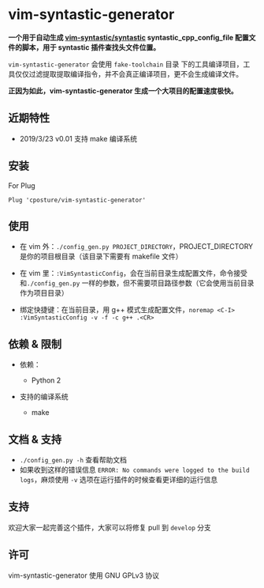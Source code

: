 # vim-syntastic-generator

**一个用于自动生成 [vim-syntastic/syntastic](https://github.com/vim-syntastic/syntastic) syntastic_cpp_config_file 配置文件的脚本，用于 syntastic 插件查找头文件位置。**

`vim-syntastic-generator` 会使用 `fake-toolchain` 目录 下的工具编译项目，工具仅仅过滤提取提取编译指令，并不会真正编译项目，更不会生成编译文件。

**正因为如此，vim-syntastic-generator 生成一个大项目的配置速度极快。**


## 近期特性

* 2019/3/23 v0.01 支持 make 编译系统

## 安装

For Plug

```Plug 'cposture/vim-syntastic-generator'```

## 使用

* 在 vim 外：```./config_gen.py PROJECT_DIRECTORY```，PROJECT_DIRECTORY 是你的项目根目录（该目录下需要有 makefile 文件）

* 在 vim 里：```:VimSyntasticConfig```，会在当前目录生成配置文件，命令接受和```./config_gen.py``` 一样的参数，但不需要项目路径参数（它会使用当前目录作为项目目录）

* 绑定快捷键：在当前目录，用 g++ 模式生成配置文件，```noremap <C-I> :VimSyntasticConfig -v -f -c g++ .<CR>```

## 依赖 & 限制

* 依赖：
    + Python 2

* 支持的编译系统
    + make

## 文档 & 支持

* ```./config_gen.py -h``` 查看帮助文档
* 如果收到这样的错误信息 ```ERROR: No commands were logged to the build logs```，麻烦使用 `-v` 选项在运行插件的时候查看更详细的运行信息

## 支持
欢迎大家一起完善这个插件，大家可以将修复 pull 到 ```develop``` 分支

## 许可
vim-syntastic-generator 使用 GNU GPLv3 协议
